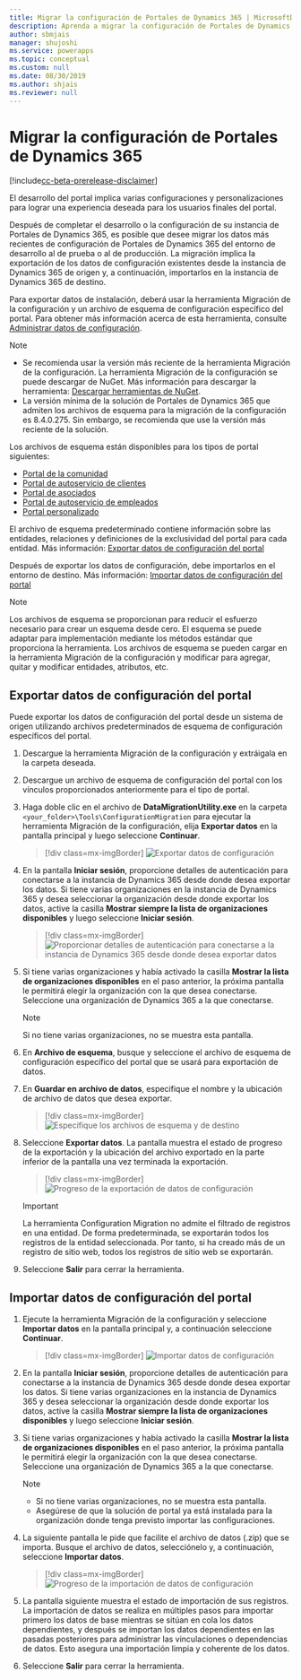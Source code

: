 ```yaml
---
title: Migrar la configuración de Portales de Dynamics 365 | MicrosoftDocs
description: Aprenda a migrar la configuración de Portales de Dynamics 365.
author: sbmjais
manager: shujoshi
ms.service: powerapps
ms.topic: conceptual
ms.custom: null
ms.date: 08/30/2019
ms.author: shjais
ms.reviewer: null
---
```


# <a name="migrate-dynamics-365-portals-configuration"></a>Migrar la configuración de Portales de Dynamics 365

[!include[cc-beta-prerelease-disclaimer](../../../includes/cc-beta-prerelease-disclaimer.md)]

El desarrollo del portal implica varias configuraciones y personalizaciones para lograr una experiencia deseada para los usuarios finales del portal.

Después de completar el desarrollo o la configuración de su instancia de Portales de Dynamics 365, es posible que desee migrar los datos más recientes de configuración de Portales de Dynamics 365 del entorno de desarrollo al de prueba o al de producción. La migración implica la exportación de los datos de configuración existentes desde la instancia de Dynamics 365 de origen y, a continuación, importarlos en la instancia de Dynamics 365 de destino.

Para exportar datos de instalación, deberá usar la herramienta Migración de la configuración y un archivo de esquema de configuración específico del portal. Para obtener más información acerca de esta herramienta, consulte [Administrar datos de configuración](https://docs.microsoft.com/en-us/dynamics365/customer-engagement/admin/manage-configuration-data).

> [!NOTE]
> - Se recomienda usar la versión más reciente de la herramienta Migración de la configuración. La herramienta Migración de la configuración se puede descargar de NuGet. Más información para descargar la herramienta: [Descargar herramientas de NuGet](https://docs.microsoft.com/en-us/dynamics365/customer-engagement/developer/download-tools-nuget).
> - La versión mínima de la solución de Portales de Dynamics 365 que admiten los archivos de esquema para la migración de la configuración es 8.4.0.275. Sin embargo, se recomienda que use la versión más reciente de la solución.

Los archivos de esquema están disponibles para los tipos de portal siguientes:
- [Portal de la comunidad](https://go.microsoft.com/fwlink/p/?linkid=2019704)
- [Portal de autoservicio de clientes](https://go.microsoft.com/fwlink/p/?linkid=2019705)
- [Portal de asociados](https://go.microsoft.com/fwlink/p/?linkid=2019803)
- [Portal de autoservicio de empleados](https://go.microsoft.com/fwlink/p/?linkid=2019802)
- [Portal personalizado](https://go.microsoft.com/fwlink/p/?linkid=2019804)

El archivo de esquema predeterminado contiene información sobre las entidades, relaciones y definiciones de la exclusividad del portal para cada entidad. Más información: [Exportar datos de configuración del portal](#export-portal-configuration-data)

Después de exportar los datos de configuración, debe importarlos en el entorno de destino. Más información: [Importar datos de configuración del portal](#import-portal-configuration-data)

> [!NOTE]
> Los archivos de esquema se proporcionan para reducir el esfuerzo necesario para crear un esquema desde cero. El esquema se puede adaptar para implementación mediante los métodos estándar que proporciona la herramienta. Los archivos de esquema se pueden cargar en la herramienta Migración de la configuración y modificar para agregar, quitar y modificar entidades, atributos, etc.

## <a name="export-portal-configuration-data"></a>Exportar datos de configuración del portal

Puede exportar los datos de configuración del portal desde un sistema de origen utilizando archivos predeterminados de esquema de configuración específicos del portal.

1.  Descargue la herramienta Migración de la configuración y extráigala en la carpeta deseada.

2.  Descargue un archivo de esquema de configuración del portal con los vínculos proporcionados anteriormente para el tipo de portal.

3.  Haga doble clic en el archivo de **DataMigrationUtility.exe** en la carpeta `<your_folder>\Tools\ConfigurationMigration` para ejecutar la herramienta Migración de la configuración, elija **Exportar datos** en la pantalla principal y luego seleccione **Continuar**.
    
    > [!div class=mx-imgBorder]
    > ![Exportar datos de configuración](../media/export-config-data.png "Exportar datos de configuración")

4.  En la pantalla **Iniciar sesión**, proporcione detalles de autenticación para conectarse a la instancia de Dynamics 365 desde donde desea exportar los datos. Si tiene varias organizaciones en la instancia de Dynamics 365 y desea seleccionar la organización desde donde exportar los datos, active la casilla **Mostrar siempre la lista de organizaciones disponibles** y luego seleccione **Iniciar sesión**.

    > [!div class=mx-imgBorder]
    > ![Proporcionar detalles de autenticación para conectarse a la instancia de Dynamics 365 desde donde desea exportar datos](../media/export-config-login.png "Proporcionar detalles de autenticación para conectarse a la instancia de Dynamics 365 desde donde desea exportar datos")

5.  Si tiene varias organizaciones y había activado la casilla **Mostrar la lista de organizaciones disponibles** en el paso anterior, la próxima pantalla le permitirá elegir la organización con la que desea conectarse. Seleccione una organización de Dynamics 365 a la que conectarse. 

    > [!NOTE]
    > Si no tiene varias organizaciones, no se muestra esta pantalla.

6.  En **Archivo de esquema**, busque y seleccione el archivo de esquema de configuración específico del portal que se usará para exportación de datos.

7.  En **Guardar en archivo de datos**, especifique el nombre y la ubicación de archivo de datos que desea exportar.

    > [!div class=mx-imgBorder]
    > ![Especifique los archivos de esquema y de destino](../media/export-config-file-name.png "Especifique los archivos de esquema y de destino")

8.  Seleccione **Exportar datos**. La pantalla muestra el estado de progreso de la exportación y la ubicación del archivo exportado en la parte inferior de la pantalla una vez terminada la exportación.

    > [!div class=mx-imgBorder]
    > ![Progreso de la exportación de datos de configuración](../media/export-config-status.png "Progreso de la exportación de datos de configuración")

    > [!IMPORTANT]
    > La herramienta Configuration Migration no admite el filtrado de registros en una entidad. De forma predeterminada, se exportarán todos los registros de la entidad seleccionada. Por tanto, si ha creado más de un registro de sitio web, todos los registros de sitio web se exportarán.

9.  Seleccione **Salir** para cerrar la herramienta.

## <a name="import-portal-configuration-data"></a>Importar datos de configuración del portal

1.  Ejecute la herramienta Migración de la configuración y seleccione **Importar datos** en la pantalla principal y, a continuación seleccione **Continuar**.

    > [!div class=mx-imgBorder]
    > ![Importar datos de configuración](../media/import-config-data.png "Importar datos de configuración")

2.  En la pantalla **Iniciar sesión**, proporcione detalles de autenticación para conectarse a la instancia de Dynamics 365 desde donde desea exportar los datos. Si tiene varias organizaciones en la instancia de Dynamics 365 y desea seleccionar la organización desde donde exportar los datos, active la casilla **Mostrar siempre la lista de organizaciones disponibles** y luego seleccione **Iniciar sesión**.

3.  Si tiene varias organizaciones y había activado la casilla **Mostrar la lista de organizaciones disponibles** en el paso anterior, la próxima pantalla le permitirá elegir la organización con la que desea conectarse. Seleccione una organización de Dynamics 365 a la que conectarse. 

    > [!NOTE]
    > - Si no tiene varias organizaciones, no se muestra esta pantalla.
    > - Asegúrese de que la solución de portal ya está instalada para la organización donde tenga previsto importar las configuraciones.

4.  La siguiente pantalla le pide que facilite el archivo de datos (.zip) que se importa. Busque el archivo de datos, selecciónelo y, a continuación, seleccione **Importar datos**. 

    > [!div class=mx-imgBorder]
    > ![Progreso de la importación de datos de configuración](../media/import-config-status.png "Progreso de la importación de datos de configuración")

5.  La pantalla siguiente muestra el estado de importación de sus registros. La importación de datos se realiza en múltiples pasos para importar primero los datos de base mientras se sitúan en cola los datos dependientes, y después se importan los datos dependientes en las pasadas posteriores para administrar las vinculaciones o dependencias de datos. Esto asegura una importación limpia y coherente de los datos. 

6.  Seleccione **Salir** para cerrar la herramienta. 
